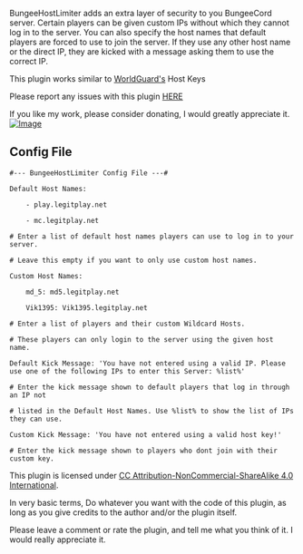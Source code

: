 BungeeHostLimiter adds an extra layer of security to you BungeeCord server. Certain players can be given custom IPs without which they cannot log in to the server. You can also specify the host names that default players are forced to use to join the server. If they use any other host name or the direct IP, they are kicked with a message asking them to use the correct IP.

This plugin works similar to [WorldGuard's](http://dev.bukkit.org/bukkit-plugins/worldguard/) Host Keys

Please report any issues with this plugin [HERE](https://github.com/vik1395/BungeeHostLimiter-Minecraft/issues)

If you like my work, please consider donating, I would greatly appreciate it. [![Image](https://www.paypalobjects.com/en_US/i/btn/btn_donate_LG.gif)](https://www.paypal.com/cgi-bin/webscr?cmd=_donations&business=vik1395lp%40gmail%2ecom&lc=US&item_name=Spigot%20Plugins&item_number=LegitPlay%2enet%20Plugin%20Dev&no_note=0&currency_code=USD&bn=PP%2dDonationsBF%3abtn_donateCC_LG%2egif%3aNonHostedGuest)

**Config File**
-------------

    #--- BungeeHostLimiter Config File ---#
    
    Default Host Names:
    
        - play.legitplay.net
    
        - mc.legitplay.net
    
    # Enter a list of default host names players can use to log in to your server.
    
    # Leave this empty if you want to only use custom host names.
    
    Custom Host Names:
    
        md_5: md5.legitplay.net
    
        Vik1395: Vik1395.legitplay.net
    
    # Enter a list of players and their custom Wildcard Hosts.
    
    # These players can only login to the server using the given host name.
    
    Default Kick Message: 'You have not entered using a valid IP. Please use one of the following IPs to enter this Server: %list%'
    
    # Enter the kick message shown to default players that log in through an IP not
    
    # listed in the Default Host Names. Use %list% to show the list of IPs they can use.
    
    Custom Kick Message: 'You have not entered using a valid host key!'
    
    # Enter the kick message shown to players who dont join with their custom key.

This plugin is licensed under [CC Attribution-NonCommercial-ShareAlike 4.0 International](http://creativecommons.org/licenses/by-nc-sa/4.0/deed.en_US). 

In very basic terms, Do whatever you want with the code of this plugin, as long as you give credits to the author and/or the plugin itself.

Please leave a comment or rate the plugin, and tell me what you think of it. I would really appreciate it.
